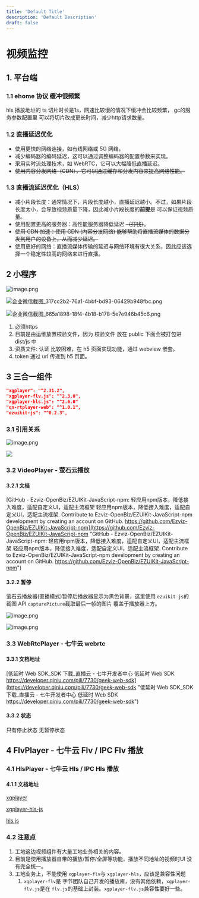 ```yaml
---
title: 'Default Title'
description: 'Default Description'
draft: false
---
```


# 视频监控

## 1. 平台端

### 1.1 ehome 协议 缓冲很频繁

hls 播放地址的 ts 切片时长是1s，网速比较慢的情况下缓冲会比较频繁， gc的服务参数配置里 可以将切片改成更长时间，减少http请求数量。

### 1.2 直播延迟优化

- 使用更快的网络连接，如有线网络或 5G 网络。
- 减少编码器的编码延迟，这可以通过调整编码器的配置参数来实现。
- 采用实时流处理技术，如 WebRTC，它可以大幅降低直播延迟。
- ~~使用内容分发网络（CDN），它可以通过缓存和分发内容来提高网络性能。~~

### 1.3 直播流延迟优化（HLS）

- 减小片段长度：通常情况下，片段长度越小，直播延迟越小。不过，如果片段长度太小，会导致视频质量下降，因此减小片段长度的**前提**是 可以保证视频质量。
- 使用配置更高的服务器：高性能服务器降低延迟 ~~（打钱）~~。
- ~~使用 CDN 加速：使用 CDN (内容分发网络) 能够帮助将直播流媒体的数据分发到用户的设备上，从而减少延迟。~~
- 使用更好的网络：直播流媒体传输的延迟与网络环境有很大关系，因此应该选择一个稳定性较高的网络来进行直播。

## 2 小程序

![image.png](https://cdn.nlark.com/yuque/0/2022/png/22890312/1663920612466-836ce386-90a9-45bd-a29a-7ccf5225f46f.png#averageHue=%23faf9f9\&clientId=u4a56f34d-1aa8-4\&from=paste\&height=358\&id=u34e1b5bd\&originHeight=422\&originWidth=722\&originalType=binary\&ratio=1\&rotation=0\&showTitle=false\&size=55057\&status=done\&style=none\&taskId=uce3fcd01-694c-4a5a-9149-99199282115\&title=\&width=613 "image.png")

![企业微信截图\_317cc2b2-76a1-4bbf-bd93-06429b948fbc.png](https://cdn.nlark.com/yuque/0/2022/png/22890312/1663920704553-e5690ab5-40c0-480a-9c5a-647633c22ff6.png#averageHue=%23fcfbfb\&clientId=u4a56f34d-1aa8-4\&from=paste\&height=280\&id=u7cece303\&originHeight=552\&originWidth=603\&originalType=binary\&ratio=1\&rotation=0\&showTitle=false\&size=60655\&status=done\&style=none\&taskId=u173c7e0f-b095-4cdb-8d31-e93d861b33f\&title=\&width=306 "企业微信截图_317cc2b2-76a1-4bbf-bd93-06429b948fbc.png")

![企业微信截图\_665a1898-18f4-4b18-b178-5e7e946b45c6.png](https://cdn.nlark.com/yuque/0/2022/png/22890312/1663920717161-70059e4b-cf3a-4f7d-bd68-6128533d1572.png#averageHue=%23fbf9f9\&clientId=u4a56f34d-1aa8-4\&from=paste\&height=278\&id=u4f1b5ca6\&originHeight=402\&originWidth=604\&originalType=binary\&ratio=1\&rotation=0\&showTitle=false\&size=49113\&status=done\&style=none\&taskId=ua069a4c3-aad0-4580-993c-e2978918180\&title=\&width=418 "企业微信截图_665a1898-18f4-4b18-b178-5e7e946b45c6.png")

1. 必须https
2. 目前是由运维放置校验文件，因为 校验文件 放在 public 下面会被打包进 dist/js 中
3. 资质文件: 认证 比较困难，在 h5 页面实现功能，通过 webview 嵌套。
4. token 通过 url 传递到 h5 页面。

## 3 三合一组件

```json
"xgplayer": "^2.31.2",
"xgplayer-flv.js": "^2.3.0",
"xgplayer-hls.js": "^2.6.0"
"qn-rtplayer-web": "^1.0.1",
"ezuikit-js": "^0.2.3",
```

### 3.1 引用关系

![image.png](https://cdn.nlark.com/yuque/0/2022/png/22890312/1646640230444-7257d0ec-ae50-41c1-a97b-5971a3bbebb6.png#averageHue=%23262b32\&clientId=uc2971265-8f6f-4\&from=paste\&height=405\&id=u411717d9\&originHeight=405\&originWidth=338\&originalType=binary\&ratio=1\&rotation=0\&showTitle=false\&size=35992\&status=done\&style=none\&taskId=u9df10ad1-3833-4a43-bbe2-c797a2303b9\&title=\&width=338 "image.png")

![](https://cdn.nlark.com/yuque/0/2022/jpeg/22890312/1646641132081-cdbec8f9-6341-46eb-b974-df147182c6d6.jpeg)

### 3.2 VideoPlayer - 萤石云播放

#### 3.2.1 文档

[GitHub - Ezviz-OpenBiz/EZUIKit-JavaScript-npm: 轻应用npm版本，降低接入难度，适配自定义UI，适配主流框架 轻应用npm版本，降低接入难度，适配自定义UI，适配主流框架. Contribute to Ezviz-OpenBiz/EZUIKit-JavaScript-npm development by creating an account on GitHub. https://github.com/Ezviz-OpenBiz/EZUIKit-JavaScript-npm](https://github.com/Ezviz-OpenBiz/EZUIKit-JavaScript-npm "GitHub - Ezviz-OpenBiz/EZUIKit-JavaScript-npm: 轻应用npm版本，降低接入难度，适配自定义UI，适配主流框架 轻应用npm版本，降低接入难度，适配自定义UI，适配主流框架. Contribute to Ezviz-OpenBiz/EZUIKit-JavaScript-npm development by creating an account on GitHub. https://github.com/Ezviz-OpenBiz/EZUIKit-JavaScript-npm")

#### 3.2.2 暂停

萤石云播放器(直播模式)暂停后播放器显示为黑色背景，这里使用 `ezuikit-js`的截图 API `capturePicture`截取最后一帧的图片 覆盖于播放器上方。

![image.png](https://cdn.nlark.com/yuque/0/2022/png/22890312/1646640850898-68d51382-dce2-405c-a462-be7ff07557f3.png#averageHue=%23292e36\&clientId=uc2971265-8f6f-4\&from=paste\&height=154\&id=ue6094e4e\&originHeight=154\&originWidth=905\&originalType=binary\&ratio=1\&rotation=0\&showTitle=false\&size=46456\&status=done\&style=none\&taskId=u2c704f21-d973-4bb1-9c8c-3ca3fadb3fb\&title=\&width=905 "image.png")

![image.png](https://cdn.nlark.com/yuque/0/2022/png/22890312/1646640880703-83f32b91-4471-472f-ba36-1d17b39988f4.png#averageHue=%23292d36\&clientId=uc2971265-8f6f-4\&from=paste\&height=821\&id=WywmD\&originHeight=821\&originWidth=836\&originalType=binary\&ratio=1\&rotation=0\&showTitle=false\&size=135158\&status=done\&style=none\&taskId=u3c8afea5-d35a-4349-a1c6-0b4b882bb03\&title=\&width=836 "image.png")

### 3.3 WebRtcPlayer - 七牛云 webrtc

#### 3.3.1 文档地址

[低延时 Web SDK\_SDK 下载\_直播云 - 七牛开发者中心 低延时 Web SDK https://developer.qiniu.com/pili/7730/geek-web-sdk](https://developer.qiniu.com/pili/7730/geek-web-sdk "低延时 Web SDK_SDK 下载_直播云 - 七牛开发者中心 低延时 Web SDK https://developer.qiniu.com/pili/7730/geek-web-sdk")

#### 3.3.2 状态

只有停止状态 无暂停状态

## 4 FlvPlayer - 七牛云 Flv / IPC Flv 播放

### 4.1 HlsPlayer - 七牛云 Hls / IPC Hls 播放

#### 4.1.1 文档地址

[xgplayer](https://v2.h5player.bytedance.com/gettingStarted/ "xgplayer")

[xgplayer-hls-js](https://v2.h5player.bytedance.com/plugins/#xgplayer-hls-js "xgplayer-hls-js")

[hls.js](https://github.com/video-dev/hls.js/blob/master/docs/API.md#fine-tuning "hls.js")

### 4.2 注意点

1. 工地这边视频组件有大量工地业务相关的内容。
2. 目前是使用播放器自带的播放/暂停/全屏等功能，播放不同地址的视频时UI 没有完全统一。
3. 工地业务上，不能使用 `xgplayer-flv`与 `xgplayer-hls`，应该是兼容性问题
   1. `xgplayer-flv`是 字节团队自己开发的播放库，没有其他依赖，`xgplayer-flv.js`是在 `flv.js`的基础上封装。`xgplayer-flv.js`兼容性要好一些。
